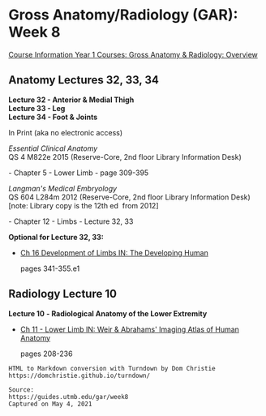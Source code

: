 # Gross Anatomy/Radiology (GAR): Week 8

[Course Information Year 1 Courses: Gross Anatomy & Radiology: Overview](/usmle/gar/course-information.md)

## Anatomy Lectures 32, 33, 34

**Lecture 32 - Anterior & Medial Thigh**  
**Lecture 33 - Leg**  
**Lecture 34 - Foot & Joints**

In Print (aka no electronic access) 

_Essential Clinical Anatomy_  
QS 4 M822e 2015 (Reserve-Core, 2nd floor Library Information Desk)

\- Chapter 5 - Lower Limb - page 309-395

_Langman's Medical Embryology_  
QS 604 L284m 2012 (Reserve-Core, 2nd floor Library Information Desk)  
\[note: Library copy is the 12th ed  from 2012\]

\- Chapter 12 - Limbs - Lecture 32, 33

**Optional for Lecture 32, 33:**

*   [Ch 16 Development of Limbs IN: The Developing Human](http://libux.utmb.edu/login?url=https://www.clinicalkey.com/#!/content/book/3-s2.0-B9780323611541000163)
    
    pages 341-355.e1
    

## Radiology Lecture 10

**Lecture 10** **\- Radiological Anatomy of the Lower Extremity**

*   [Ch 11 - Lower Limb IN: Weir & Abrahams' Imaging Atlas of Human Anatomy](http://libux.utmb.edu/login?url=https://www.clinicalkey.com/#!/content/book/3-s2.0-B9780723438267000113)
    
    pages 208-236

```
HTML to Markdown conversion with Turndown by Dom Christie
https://domchristie.github.io/turndown/

Source:
https://guides.utmb.edu/gar/week8
Captured on May 4, 2021
```
